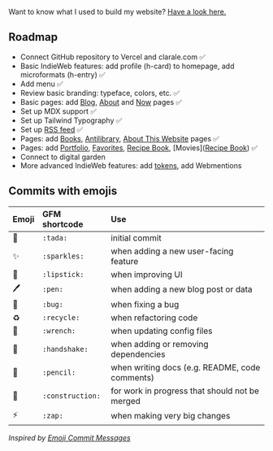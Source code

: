 Want to know what I used to build my website? [Have a look here.](https://clarale.com/about-this-website)
## Roadmap

- Connect GitHub repository to Vercel and clarale.com ✅
- Basic IndieWeb features: add profile (h-card) to homepage, add microformats (h-entry) ✅
- Add menu ✅
- Review basic branding: typeface, colors, etc. ✅
- Basic pages: add [Blog](https://clarale.com/blog), [About](https://clarale.com/about) and [Now](https://clarale.com/now) pages ✅
- Set up MDX support ✅
- Set up Tailwind Typography ✅
- Set up [RSS feed](https://clarale.com/rss.xml) ✅
- Pages: add [Books](https://clarale.com/books), [Antilibrary](https://clarale.com/antilibrary), [About This Website](https://clarale.com/about-this-website) pages ✅
- Pages: add [Portfolio](https://clarale.com/portfolio), [Favorites](https://clarale.com/favorites), [Recipe Book](https://clarale.com/recipe-book), [Movies]([Recipe Book](https://clarale.com/movies)) ✅
- Connect to digital garden
- More advanced IndieWeb features: add [tokens](https://tokens.indieauth.com/), add Webmentions

## Commits with emojis

| Emoji | GFM shortcode | Use |
| :--- | :--- | :--- |
| :tada: | `:tada:` | initial commit |
| :sparkles: | `:sparkles:` | when adding a new user-facing feature |
| :lipstick: | `:lipstick:` | when improving UI |
| :pen: | `:pen:` | when adding a new blog post or data |
| :bug: | `:bug:` | when fixing a bug |
| :recycle: | `:recycle:` | when refactoring code |
| :wrench: | `:wrench:` | when updating config files |
| :handshake: | `:handshake:` | when adding or removing dependencies |
| :pencil: | `:pencil:` | when writing docs (e.g. README, code comments) |
| :construction: | `:construction:` | for work in progress that should not be merged |
| :zap: | `:zap:` | when making very big changes |

_Inspired by [Emoji Commit Messages](https://github.com/cooperka/emoji-commit-messages)_
